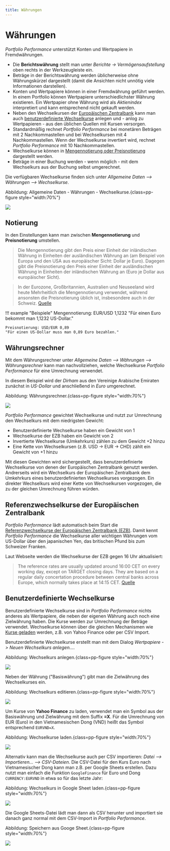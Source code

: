 ```yaml
---
title: Währungen
---
```


# Währungen

*Portfolio Performance* unterstützt Konten und Wertpapiere in Fremdwährungen.

* Die **Berichtswährung** stellt man unter *Berichte → Vermögensaufstellung* oben rechts in der Werkzeugleiste ein.
* Beträge in der Berichtswährung werden üblicherweise ohne Währungskürzel dargestellt (damit die Ansichten nicht unnötig viele Informationen darstellen).
* Konten und Wertpapiere können in einer Fremdwährung geführt werden. In einem Portfolio können Wertpapiere unterschiedlichster Währung existieren. Ein Wertpapier ohne Währung wird als *Aktienindex* interpretiert und kann entsprechend nicht gekauft werden.
* Neben den Wechselkursen der [Europäischen Zentralbank](#referenzwechselkurse-der-europaischen-zentralbank) kann man auch [benutzerdefinierte Wechselkurse](#benutzerdefinierte-wechselkurse) anlegen und - anlog zu Wertpapieren - aus den üblichen Quellen mit Kursen versorgen.
* Standardmäßig rechnet *Portfolio Performance* bei monetären Beträgen mit 2 Nachkommastellen und bei Wechselkursen mit 4 Nachkommastellen. Wenn der Wechselkurse invertiert wird, rechnet *Portfolio Performance* mit 10 Nachkommastellen.
* Wechselkurse können in [Mengennotierung oder Preisnotierung](#notierung) dargestellt werden.
* Beträge in einer Buchung werden - wenn möglich - mit dem Wechselkurs aus der Buchung selbst umgerechnet.

Die verfügbaren Wechselkurse finden sich unter *Allgemeine Daten --> Währungen --> Wechselkurse*.

Abbildung: Allgemeine Daten - Währungen - Wechselkurse.{class=pp-figure style="width:70%"}

![](images/liste_waehrungen.png)

## Notierung

In den Einstellungen kann man zwischen **Mengennotierung** und **Preisnotierung** umstellen.

> Die Mengennotierung gibt den Preis einer Einheit der inländischen
Währung in Einheiten der ausländischen Währung an (am Beispiel von
Europa und den USA aus europäischer Sicht: Dollar je Euro). Dagegen
gibt die Preisnotierung den Preis einer Einheit der ausländischen
Währung in Einheiten der inländischen Währung an (Euro je Dollar
aus europäischer Sicht).

> In der Eurozone, Großbritannien, Australien und Neuseeland wird heute
Mehrheitlich die Mengennotierung verwendet, während ansonsten die
Preisnotierung üblich ist, insbesondere auch in der Schweiz. [Quelle](https://de.wikipedia.org/wiki/Wechselkurs)


!!! example "Beispiele"
    Mengennotierung: EUR/USD 1,1232
    "Für einen Euro bekommt man 1,1232 US-Dollar."

    Preisnotierung: USD/EUR 0,89
    "Für einen US-Dollar muss man 0,89 Euro bezahlen."

## Währungsrechner

Mit dem Währungsrechner unter *Allgemeine Daten --> Währungen --> Währungsrechner* kann man nachvollziehen, welche Wechselkurse *Portfolio Performance* für eine Umrechnung verwendet.

In diesem Beispiel wird der *Dirham* aus den Vereinige Arabische Emiraten zunächst in *US-Dollar* und anschließend in *Euro* umgerechnet.


Abbildung: Währungsrechner.{class=pp-figure style="width:70%"}

![](images/waehrungsrechner.png)

*Portfolio Performance* gewichtet Wechselkurse und nutzt zur Umrechnung den Wechselkurs mit dem niedrigsten Gewicht:

* Benutzerdefinierte Wechselkurse haben ein Gewicht von 1
* Wechselkurse der EZB haben ein Gewicht von 2
* Invertierte Wechselkurse (Umkehrkurs) zählen zu dem Gewicht +2 hinzu
* Eine Kette von Wechselkursen (z.B. USD -> EUR -> CHD) zählt ein Gewicht von +1 hinzu

Mit diesen Gewichten wird sichergestellt, dass benutzerdefinierte Wechselkurse von denen der Europäischen Zentralbank genutzt werden. Andrerseits wird ein Wechselkurs der Europäischen Zentralbank dem Umkehrkurs eines benutzerdefinierten Wechselkurses vorgezogen. Ein direkter Wechselkurs wird einer Kette von Wechselkursen vorgezogen, die zu der gleichen Umrechnung führen würden.

## Referenzwechselkurse der Europäischen Zentralbank

*Portfolio Performance* lädt automatisch beim Start die [Referenzwechselkurse der Europäischen Zentralbank (EZB)](https://www.ecb.europa.eu/stats/exchange/eurofxref/html/index.en.html). Damit kennt *Portfolio Performance* die Wechselkurse aller wichtigen Währungen vom US-Dollar über den japanischen Yen, das britischen Pfund bis zum Schweizer Franken.

Laut Webseite werden die Wechselkurse der EZB gegen 16 Uhr aktualisiert:

> The reference rates are usually updated around 16:00 CET on every working day, except on TARGET closing days. They are based on a regular daily concertation procedure between central banks across Europe, which normally takes place at 14:15 CET. [Quelle](https://www.ecb.europa.eu/stats/policy_and_exchange_rates/euro_reference_exchange_rates/html/index.en.html)

## Benutzerdefinierte Wechselkurse

Benutzerdefinierte Wechselkurse sind in *Portfolio Performance* nichts anderes als Wertpapiere, die neben der eigenen Währung auch noch eine Zielwährung haben. Die Kurse werden zur Umrechnung der Beträge verwendet. Wechselkurse können über die gleichen Mechanismen wie [Kurse geladen](kursdaten_laden.md) werden, z.B. von Yahoo Finance oder per CSV Import.

Benutzerdefinierte Wechselkurse erstellt man mit dem Dialog *Wertpapiere -> Neuen Wechselkurs anlegen...*.

Abbildung: Wechselkurs anlegen.{class=pp-figure style="width:70%"}

![](images/wechselkurs_anlegen.png)

Neben der Währung ("Basiswährung") gibt man die Zielwährung des Wechselkurses ein.


Abbildung: Wechselkurs editieren.{class=pp-figure style="width:70%"}

![](images/config_waehrungen.png)


Um Kurse von **Yahoo Finance** zu laden, verwendet man ein Symbol aus der Basiswährung und Zielwährung mit dem Suffix **=X**. Für die Umrechnung von EUR (Euro) in den Vietnamesischen Dong (VND) heißt das Symbol entsprechend ```EURVND=X```.


Abbildung: Wechselkurse laden.{class=pp-figure style="width:70%"}

![](images/wechselkurs_anlegen.png)


Alternativ kann man die Wechselkurse auch per CSV importieren: *Datei --> Importieren... --> CSV-Dateien*. Die CSV-Datei für den Kurs Euro nach Vietnamesischer Dong kann man z.B. per Google Sheets erstellen. Dazu nutzt man einfach die Funktion ```GoogleFinance``` für Euro und Dong ```CURRENCY:EURVND``` in etwa so für das letzte Jahr:


Abbildung: Wechselkurs in Google Sheet laden.{class=pp-figure style="width:70%"}

![](images/wechselkurs_googlesheet.png)

Die Google Sheets-Datei lädt man dann als CSV herunter und importiert sie danach ganz normal mit dem CSV-Import in *Portfolio Performance*.

Abbildung: Speichern aus Googe Sheet.{class=pp-figure style="width:70%"}

![](images/wechselkurs_googlesheet_export.png)
